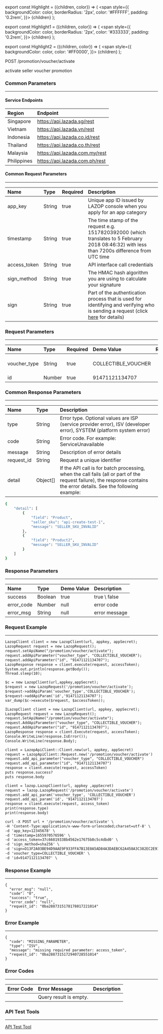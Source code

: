 export const Highlight = ({children, color}) => (
  <span
    style={{
      backgroundColor: color,
      borderRadius: '2px',
      color: '#FFFFFF',
      padding: '0.2rem',
    }}>
    {children}
  </span>
);

export const Highlight1 = ({children, color}) => (
  <span
    style={{
      backgroundColor: color,
      borderRadius: '2px',
      color: '#333333',
      padding: '0.2rem',
    }}>
    {children}
  </span>
);

export const Highlight2 = ({children, color}) => (
  <span
    style={{
      backgroundColor: color,
      color: '#FF0000',
    }}>
    {children}
  </span>
);

<Highlight color="#00A854">POST</Highlight>  <Highlight1 color="#EEEEEE">/promotion/voucher/activate</Highlight1>

activate seller voucher promotion

### Common Parameters
---
#### Service Endpoints

| Region        | Endpoint |
| :---          | :----    |
| Singapore     | https://api.lazada.sg/rest |
| Vietnam       | https://api.lazada.vn/rest |
| Indonesia     | https://api.lazada.co.id/rest |
| Thailand      | https://api.lazada.co.th/rest |
| Malaysia      | https://api.lazada.com.my/rest |
| Philippines   | https://api.lazada.com.ph/rest |


#### Common Request Parameters
---
| Name          | Type     | Required  | Description  |
| :---          | :---     | :---       | :---          |
| app_key       | String   | <Highlight2>true</Highlight2>     | Unique app ID issued by LAZOP console when you apply for an app category       |
| timestamp     | String   | <Highlight2>true</Highlight2>      | The time stamp of the request e.g. 1517820392000 (which translates to 5 February 2018 08:46:32) with less than 7200s difference from UTC time       |
| access_token  | String   | <Highlight2>true</Highlight2>      | API interface call credentials       |
| sign_method   | String   | <Highlight2>true</Highlight2>      | The HMAC hash algorithm you are using to calculate your signature       |
| sign          | String   | <Highlight2>true</Highlight2>      | Part of the authentication process that is used for identifying and verifying who is sending a request (click [here](https://open.lazada.com/doc/doc.htm?spm=a2o9m.11193535.0.0.2d4938e4s5pgkx#?nodeId=10450&docId=108068) for details)       |

### Request Parameters
---

| Name          | Type     | Required  | Demo Value  | Rule     | Description   |
| :---          | :---     | :---      | :---        | :---     | :---          |
| voucher_type  | String   | <Highlight2>true</Highlight2>  | COLLECTIBLE_VOUCHER   |          | voucher type COLLECTIBLE_VOUCHER \ CODE_VOUCHER|
| id            | Number   | <Highlight2>true</Highlight2>	| 91471121134707        |          |  Promotion ID|


### Common Response Parameters 
---

| Name        | Type        | Description        |
| :---         | :---         | :---                |
| type        | String      | Error type. Optional values ​​are ISP (service provider error), ISV (developer error), SYSTEM (platform system error) |
| code        | String      | Error code. For example: ServiceUnavailable                |
| message     | String      | Description of error details                |
| request_id  | String      | Request a unique identifier               |
| detail      | Object[]    | If the API call is for batch processing, when the call fails (all or part of the request failure), the response contains the error details. See the following example: |
```bash
{ 
    "detail": [
        {
            "field": "Product",
            "seller_sku": "api-create-test-1",
            "message": "SELLER_SKU_INVALID"
        },
        {
            "field": "Product2",
            "message": "SELLER_SKU_INVALID"
        }
    ]
} 
```

### Response Parameters
---
| Name                                  | Type       | Demo Value                               | Description     |
| :---                                  | :---       | :---                                     | :---            |
| success                               | Boolean	 | true                                     | true \ false| 
| error_code                            | Number	 | null                                     | error code
| error_msg                             | String	 | null                                     | error message| 

### Request Example
---
```md title="JAVA"
LazopClient client = new LazopClient(url, appkey, appSecret);
LazopRequest request = new LazopRequest();
request.setApiName("/promotion/voucher/activate");
request.addApiParameter("voucher_type", "COLLECTIBLE_VOUCHER");
request.addApiParameter("id", "91471121134707");
LazopResponse response = client.execute(request, accessToken);
System.out.println(response.getBody());
Thread.sleep(10);
```

```md title="PHP"
$c = new LazopClient(url,appkey,appSecret);
$request = new LazopRequest('/promotion/voucher/activate');
$request->addApiParam('voucher_type','COLLECTIBLE_VOUCHER');
$request->addApiParam('id','91471121134707');
var_dump($c->execute($request, $accessToken));
```

```md title=".NET"
ILazopClient client = new LazopClient(url, appkey, appSecret);
LazopRequest request = new LazopRequest();
request.SetApiName("/promotion/voucher/activate");
request.AddApiParameter("voucher_type", "COLLECTIBLE_VOUCHER");
request.AddApiParameter("id", "91471121134707");
LazopResponse response = client.Execute(request, accessToken);
Console.WriteLine(response.IsError());
Console.WriteLine(response.Body);
```

```md title="RUBY"
client = LazopApiClient::Client.new(url, appkey, appSecret)
request = LazopApiClient::Request.new('/promotion/voucher/activate')
request.add_api_parameter("voucher_type", "COLLECTIBLE_VOUCHER")
request.add_api_parameter("id", "91471121134707")
response = client.execute(request, accessToken)
puts response.success?
puts response.body
```

```md title="PYTHON"
client = lazop.LazopClient(url, appkey ,appSecret)
request = lazop.LazopRequest('/promotion/voucher/activate')
request.add_api_param('voucher_type', 'COLLECTIBLE_VOUCHER')
request.add_api_param('id', '91471121134707')
response = client.execute(request, access_token)
print(response.type)
print(response.body)
```

```md title="CURL"
curl -X POST url + '/promotion/voucher/activate' \
-H 'Content-Type:application/x-www-form-urlencoded;charset=utf-8' \
-d 'app_key=12345678' \
-d 'timestamp=1655970576596' \
-d 'access_token=37c66819338b4562e17675b8c5c4dbd0' \
-d 'sign_method=sha256' \
-d 'sign=D13F2A03BE94D9AAE9F933FFA7B13E0A5AD84A3DAEBC62A458A3C382EC2E91EC' \
-d 'voucher_type=COLLECTIBLE_VOUCHER' \
-d 'id=91471121134707' \
```

### Response Example
---
```
{
  "error_msg": "null",
  "code": "0",
  "success": "true",
  "error_code": "null",
  "request_id": "0ba2887315178178017221014"
}
```

### Error Example
---
```
{
  "code": "MISSING_PARAMETER",
  "type": "ISV",
  "message": "missing required parameter: access_token",
  "request_id": "0ba2887315172940728551014"
}
```

### Error Codes
---
| Error Code            | 	Error Message               | Description        |
| :---                  | :---                          | :---               |
| 	| Query result is empty. 	      | |  

### API Test Tools
---
[API Test Tool](https://iopaccount.lazada.com/login?redirect_url=http://open.lazada.com/app/index.htm#/api/test?apiPath=%2Forder%2Fget&appkey=100132)